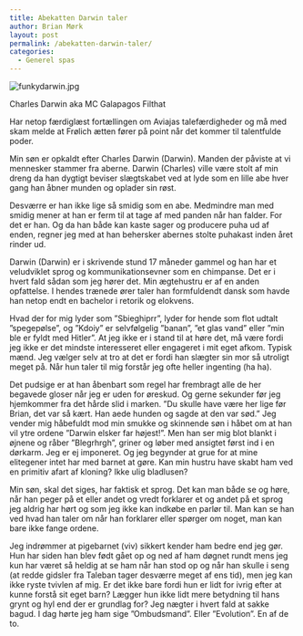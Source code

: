 ```yaml
---
title: Abekatten Darwin taler
author: Brian Mørk
layout: post
permalink: /abekatten-darwin-taler/
categories:
  - Generel spas
---
```

<div class="bitImage bitRight" width="262">
  <img alt="funkydarwin.jpg" src="http://www.abekat.net/images/funkydarwin.jpg" /></p> <p>
    Charles Darwin aka MC Galapagos Filthat
  </p>
</div>

Har netop færdiglæst fortællingen om Aviajas talefærdigheder og må med skam melde at Frølich ætten fører på point når det kommer til talentfulde poder.

Min søn er opkaldt efter Charles Darwin (Darwin). Manden der påviste at vi mennesker stammer fra aberne. Darwin (Charles) ville være stolt af min dreng da han dygtigt beviser slægtskabet ved at lyde som en lille abe hver gang han åbner munden og oplader sin røst.

<!--more-->

Desværre er han ikke lige så smidig som en abe. Medmindre man med smidig mener at han er ferm til at tage af med panden når han falder. For det er han. Og da han både kan kaste sager og producere puha ud af enden, regner jeg med at han behersker abernes stolte puhakast inden året rinder ud.

Darwin (Darwin) er i skrivende stund 17 måneder gammel og han har et veludviklet sprog og kommunikationsevner som en chimpanse. Det er i hvert fald sådan som jeg hører det. Min ægtehustru er af en anden opfattelse. I hendes trænede ører taler han formfuldendt dansk som havde han netop endt en bachelor i retorik og elokvens.

Hvad der for mig lyder som ”Sbieghiprr”, lyder for hende som flot udtalt ”spegepølse”, og ”Kdoiy” er selvfølgelig ”banan”, ”et glas vand” eller ”min ble er fyldt med Hitler”. At jeg ikke er i stand til at høre det, må være fordi jeg ikke er det mindste interesseret eller engageret i mit eget afkom. Typisk mænd. Jeg vælger selv at tro at det er fordi han slægter sin mor så utroligt meget på. Når hun taler til mig forstår jeg ofte heller ingenting (ha ha).

Det pudsige er at han åbenbart som regel har frembragt alle de her begavede gloser når jeg er uden for øreskud. Og gerne sekunder før jeg hjemkommer fra det hårde slid i marken. ”Du skulle have være her lige før Brian, det var så kært. Han aede hunden og sagde at den var sød.” Jeg vender mig håbefuldt mod min smukke og skinnende søn i håbet om at han vil ytre ordene ”Darwin elsker far højest!”. Men han ser mig blot blankt i øjnene og råber ”Blegrhrgh”, griner og løber med ansigtet først ind i en dørkarm. Jeg er ej imponeret. Og jeg begynder at grue for at mine elitegener intet har med barnet at gøre. Kan min hustru have skabt ham ved en primitiv afart af kloning? Ikke ulig bladlusen?

Min søn, skal det siges, har faktisk et sprog. Det kan man både se og høre, når han peger på et eller andet og vredt forklarer et og andet på et sprog jeg aldrig har hørt og som jeg ikke kan indkøbe en parlør til. Man kan se han ved hvad han taler om når han forklarer eller spørger om noget, man kan bare ikke fange ordene.

Jeg indrømmer at pigebarnet (viv) sikkert kender ham bedre end jeg gør. Hun har siden han blev født gået op og ned af ham døgnet rundt mens jeg kun har været så heldig at se ham når han stod op og når han skulle i seng (at redde gidsler fra Taleban tager desværre meget af ens tid), men jeg kan ikke ryste tvivlen af mig. Er det ikke bare fordi hun er lidt for ivrig efter at kunne forstå sit eget barn? Lægger hun ikke lidt mere betydning til hans grynt og hyl end der er grundlag for? Jeg nægter i hvert fald at sakke bagud. I dag hørte jeg ham sige ”Ombudsmand”. Eller ”Evolution”. En af de to.